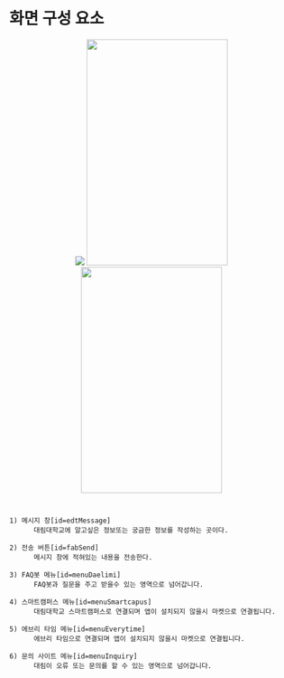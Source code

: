 # 화면 구성 요소

<p align="center">
  <img src="https://user-images.githubusercontent.com/89181586/157015720-6c1bd3e7-ec93-4ba8-8984-5e1cc7c623ee.png">
  <img width="250" height="400" src="https://user-images.githubusercontent.com/89181586/157021189-4520cbce-ae6e-4b4f-8baf-9804db4546c6.png">
  <img width="250" height="400" src="https://user-images.githubusercontent.com/89181586/157019912-f653a74d-3316-47a0-9429-65b856a7dab8.png">
</p>

#

~~~
1) 메시지 창[id=edtMessage]
      대림대학교에 알고싶은 정보또는 궁금한 정보를 작성하는 곳이다.

2) 전송 버튼[id=fabSend]
      메시지 창에 적혀있는 내용을 전송한다.

3) FAQ봇 메뉴[id=menuDaelimi]
      FAQ봇과 질문을 주고 받을수 있는 영역으로 넘어갑니다.

4) 스마트캠퍼스 메뉴[id=menuSmartcapus]
      대림대학교 스마트캠퍼스로 연결되며 앱이 설치되지 않을시 마켓으로 연결됩니다.

5) 에브리 타임 메뉴[id=menuEverytime]
      에브리 타임으로 연결되며 앱이 설치되지 않을시 마켓으로 연결됩니다.

6) 문의 사이트 메뉴[id=menuInquiry]
      대림이 오류 또는 문의를 할 수 있는 영역으로 넘어갑니다.
~~~
